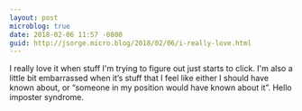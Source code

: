 ```yaml
---
layout: post
microblog: true
date: 2018-02-06 11:57 -0800
guid: http://jsorge.micro.blog/2018/02/06/i-really-love.html
---
```

I really love it when stuff I'm trying to figure out just starts to click. I'm also a little bit embarrassed when it’s stuff that I feel like either I should have known about, or “someone in my position would have known about it”. Hello imposter syndrome.
